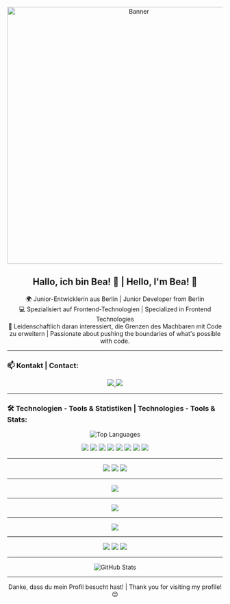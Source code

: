 <p align="center">
  <img src="https://unsplash.com/photos/oqStl2L5oxI/download?force=true&w=1920" alt="Banner" width="600" />
</p>

<h2 align="center">Hallo, ich bin Bea! 👋 | Hello, I'm Bea! 👋</h2>

<p align="center">
  🌍 Junior-Entwicklerin aus Berlin | Junior Developer from Berlin <br>
  💻 Spezialisiert auf Frontend-Technologien | Specialized in Frontend Technologies <br>
  🚀 Leidenschaftlich daran interessiert, die Grenzen des Machbaren mit Code zu erweitern | Passionate about pushing the boundaries of what's possible with code.
</p>

<hr/>

<h3>📫 Kontakt | Contact:</h3>
<p align="center">
  <a href="mailto:deine-email@gmail.com">
    <img src="https://img.shields.io/badge/Gmail-D14836?style=for-the-badge&logo=gmail&logoColor=white"/>
  </a>
  <a href="https://www.linkedin.com/in/beapitzschke/">
    <img src="https://img.shields.io/badge/-LinkedIn-blue?style=for-the-badge&logo=linkedin" />
  </a>
</p>

<hr/>

<h3>🛠 Technologien - Tools & Statistiken | Technologies - Tools & Stats:</h3>

<p align="center">
    <img src="https://github-readme-stats.vercel.app/api/top-langs/?username=BeaCoden&layout=compact&theme=radical" alt="Top Languages" />
</p>

<p align="center">  
  <img src="https://img.shields.io/badge/-React-%2361DAFB.svg?style=for-the-badge&logo=react&logoColor=white" />
  <img src="https://img.shields.io/badge/-Vue.js-%2335495e.svg?style=for-the-badge&logo=vuedotjs&logoColor=%234FC08D" />
  <img src="https://img.shields.io/badge/-TailwindCSS-%2338B2AC.svg?style=for-the-badge&logo=tailwind-css&logoColor=white" />
  <img src="https://img.shields.io/badge/-TypeScript-%23007ACC.svg?style=for-the-badge&logo=typescript&logoColor=white" />
  <img src="https://img.shields.io/badge/-JavaScript-%23F7DF1E.svg?style=for-the-badge&logo=javascript&logoColor=black" />
  <img src="https://img.shields.io/badge/-HTML5-%23E34F26.svg?style=for-the-badge&logo=html5&logoColor=white" />
  <img src="https://img.shields.io/badge/-CSS3-%231572B6.svg?style=for-the-badge&logo=css3&logoColor=white" />
  <img src="https://img.shields.io/badge/-Bootstrap-%237952B3.svg?style=for-the-badge&logo=bootstrap&logoColor=white" />
</p>
<hr/> 
<p align="center">  
  <img src="https://img.shields.io/badge/firebase-a08021?style=for-the-badge&logo=firebase&logoColor=ffcd34" />
  <img src="https://img.shields.io/badge/Postman-FF6C37?style=for-the-badge&logo=postman&logoColor=white" />
  <img src="https://img.shields.io/badge/jira-%230A0FFF.svg?style=for-the-badge&logo=jira&logoColor=white" />
</p>
 <hr/><p align="center">  
  <img src="https://img.shields.io/badge/Visual%20Studio%20Code-0078d7.svg?style=for-the-badge&logo=visual-studio-code&logoColor=white" />
</p>
 <hr/><p align="center">  
  <img src="https://img.shields.io/badge/Canva-%2300C4CC.svg?style=for-the-badge&logo=Canva&logoColor=white" />
</p>
 <hr/><p align="center">  
  <img src="https://img.shields.io/badge/git-%23F05033.svg?style=for-the-badge&logo=git&logoColor=white" />
</p>
 <hr/><p align="center">  
  <img src="https://img.shields.io/badge/-NPM-%23CB3837.svg?style=for-the-badge&logo=npm&logoColor=white" />
  <img src="https://img.shields.io/badge/-Node.js-%23339933.svg?style=for-the-badge&logo=node.js&logoColor=white" />
  <img src="https://img.shields.io/badge/-PostgreSQL-%23336791.svg?style=for-the-badge&logo=postgresql&logoColor=white" />
</p>

<hr/>

<p align="center">
  <img src="https://github-readme-stats.vercel.app/api?username=BeaCoden&show_icons=true&theme=radical" alt="GitHub Stats" />
</p>

---

<p align="center">
  Danke, dass du mein Profil besucht hast! | Thank you for visiting my profile! 😊
</p>
